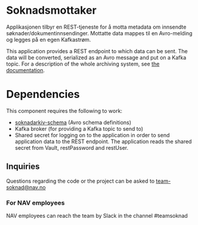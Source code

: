 Soknadsmottaker
================
Applikasjonen tilbyr en REST-tjeneste for å motta metadata om innsendte søknader/dokumentinnsendinger.
Mottatte data mappes til en Avro-melding og legges på en egen Kafkastrøm.

This application provides a REST endpoint to which data can be sent. The data will be converted, serialized as an Avro message and put on a Kafka topic.
For a description of the whole archiving system, see [the documentation](https://github.com/navikt/archiving-infrastructure/wiki).

# Dependencies
This component requires the following to work:
* [soknadarkiv-schema](https://github.com/navikt/soknadarkiv-schema) (Avro schema definitions)
* Kafka broker (for providing a Kafka topic to send to)
* Shared secret for logging on to the application in order to send application data to the REST endpoint. The application reads the shared secret from Vault, restPassword and restUser.


## Inquiries
Questions regarding the code or the project can be asked to [team-soknad@nav.no](mailto:team-soknad@nav.no)

### For NAV employees
NAV employees can reach the team by Slack in the channel #teamsoknad
